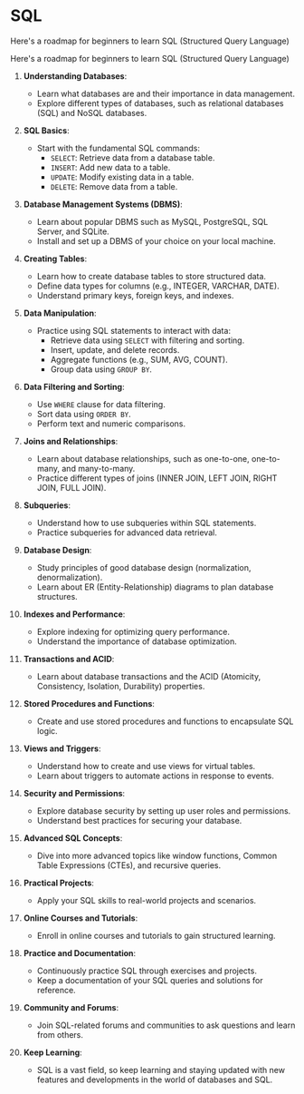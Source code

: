 # SQL
 Here's a roadmap for beginners to learn SQL (Structured Query Language)

Here's a roadmap for beginners to learn SQL (Structured Query Language)

1. **Understanding Databases**:
   - Learn what databases are and their importance in data management.
   - Explore different types of databases, such as relational databases (SQL) and NoSQL databases.

2. **SQL Basics**:
   - Start with the fundamental SQL commands:
     - `SELECT`: Retrieve data from a database table.
     - `INSERT`: Add new data to a table.
     - `UPDATE`: Modify existing data in a table.
     - `DELETE`: Remove data from a table.

3. **Database Management Systems (DBMS)**:
   - Learn about popular DBMS such as MySQL, PostgreSQL, SQL Server, and SQLite.
   - Install and set up a DBMS of your choice on your local machine.

4. **Creating Tables**:
   - Learn how to create database tables to store structured data.
   - Define data types for columns (e.g., INTEGER, VARCHAR, DATE).
   - Understand primary keys, foreign keys, and indexes.

5. **Data Manipulation**:
   - Practice using SQL statements to interact with data:
     - Retrieve data using `SELECT` with filtering and sorting.
     - Insert, update, and delete records.
     - Aggregate functions (e.g., SUM, AVG, COUNT).
     - Group data using `GROUP BY`.

6. **Data Filtering and Sorting**:
   - Use `WHERE` clause for data filtering.
   - Sort data using `ORDER BY`.
   - Perform text and numeric comparisons.

7. **Joins and Relationships**:
   - Learn about database relationships, such as one-to-one, one-to-many, and many-to-many.
   - Practice different types of joins (INNER JOIN, LEFT JOIN, RIGHT JOIN, FULL JOIN).

8. **Subqueries**:
   - Understand how to use subqueries within SQL statements.
   - Practice subqueries for advanced data retrieval.

9. **Database Design**:
   - Study principles of good database design (normalization, denormalization).
   - Learn about ER (Entity-Relationship) diagrams to plan database structures.

10. **Indexes and Performance**:
    - Explore indexing for optimizing query performance.
    - Understand the importance of database optimization.

11. **Transactions and ACID**:
    - Learn about database transactions and the ACID (Atomicity, Consistency, Isolation, Durability) properties.

12. **Stored Procedures and Functions**:
    - Create and use stored procedures and functions to encapsulate SQL logic.

13. **Views and Triggers**:
    - Understand how to create and use views for virtual tables.
    - Learn about triggers to automate actions in response to events.

14. **Security and Permissions**:
    - Explore database security by setting up user roles and permissions.
    - Understand best practices for securing your database.

15. **Advanced SQL Concepts**:
    - Dive into more advanced topics like window functions, Common Table Expressions (CTEs), and recursive queries.

16. **Practical Projects**:
    - Apply your SQL skills to real-world projects and scenarios.

17. **Online Courses and Tutorials**:
    - Enroll in online courses and tutorials to gain structured learning.

18. **Practice and Documentation**:
    - Continuously practice SQL through exercises and projects.
    - Keep a documentation of your SQL queries and solutions for reference.

19. **Community and Forums**:
    - Join SQL-related forums and communities to ask questions and learn from others.

20. **Keep Learning**:
    - SQL is a vast field, so keep learning and staying updated with new features and developments in the world of databases and SQL.
